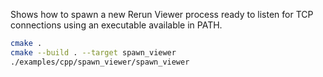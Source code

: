 <!--[metadata]
title = "Spawn Viewer"
tags = ["Spawn"]
-->


Shows how to spawn a new Rerun Viewer process ready to listen for TCP connections using an executable available in PATH.

```bash
cmake .
cmake --build . --target spawn_viewer
./examples/cpp/spawn_viewer/spawn_viewer
```
